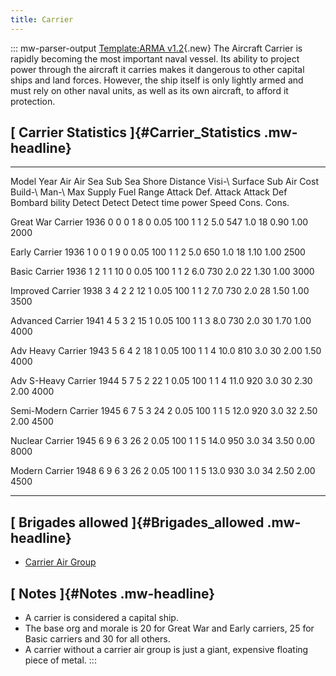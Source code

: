 ```yaml
---
title: Carrier
---
```


::: mw-parser-output
[Template:ARMA
v1.2](/wiki/index.php?title=Template:ARMA_v1.2&action=edit&redlink=1 "Template:ARMA v1.2 (page does not exist)"){.new}
The Aircraft Carrier is rapidly becoming the most important naval
vessel. Its ability to project power through the aircraft it carries
makes it dangerous to other capital ships and land forces. However, the
ship itself is only lightly armed and must rely on other naval units, as
well as its own aircraft, to afford it protection.

## [ Carrier Statistics ]{#Carrier_Statistics .mw-headline}

---

Model Year Air Air Sea Sub Sea Shore Distance Visi-\ Surface Sub Air Cost Build-\ Man-\ Max Supply Fuel Range
Attack Def. Attack Attack Def Bombard bility Detect Detect Detect time power Speed Cons. Cons.

Great War Carrier 1936 0 0 0 1 8 0 0.05 100 1 1 2 5.0 547 1.0 18 0.90 1.00 2000

Early Carrier 1936 1 0 0 1 9 0 0.05 100 1 1 2 5.0 650 1.0 18 1.10 1.00 2500

Basic Carrier 1936 1 2 1 1 10 0 0.05 100 1 1 2 6.0 730 2.0 22 1.30 1.00 3000

Improved Carrier 1938 3 4 2 2 12 1 0.05 100 1 1 2 7.0 730 2.0 28 1.50 1.00 3500

Advanced Carrier 1941 4 5 3 2 15 1 0.05 100 1 1 3 8.0 730 2.0 30 1.70 1.00 4000

Adv Heavy Carrier 1943 5 6 4 2 18 1 0.05 100 1 1 4 10.0 810 3.0 30 2.00 1.50 4000

Adv S-Heavy Carrier 1944 5 7 5 2 22 1 0.05 100 1 1 4 11.0 920 3.0 30 2.30 2.00 4000

Semi-Modern Carrier 1945 6 7 5 3 24 2 0.05 100 1 1 5 12.0 920 3.0 32 2.50 2.00 4500

Nuclear Carrier 1945 6 9 6 3 26 2 0.05 100 1 1 5 14.0 950 3.0 34 3.50 0.00 8000

Modern Carrier 1948 6 9 6 3 26 2 0.05 100 1 1 5 13.0 930 3.0 34 2.50 2.00 4500

---

## [ Brigades allowed ]{#Brigades_allowed .mw-headline}

- [Carrier Air Group](/wiki/Carrier_Air_Group "Carrier Air Group")

## [ Notes ]{#Notes .mw-headline}

- A carrier is considered a capital ship.
- The base org and morale is 20 for Great War and Early carriers, 25
  for Basic carriers and 30 for all others.
- A carrier without a carrier air group is just a giant, expensive
  floating piece of metal.
  :::
